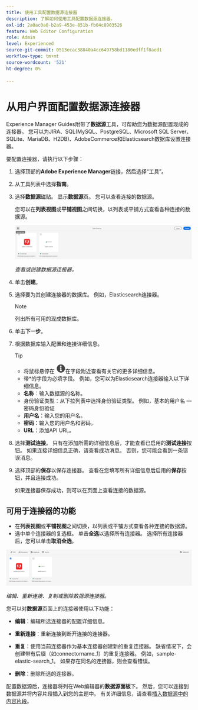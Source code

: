 ```yaml
---
title: 使用工具配置数据源连接器
description: 了解如何使用工具配置数据源连接器。
exl-id: 2a0ac0a0-b2a9-453e-851b-fb04c8903526
feature: Web Editor Configuration
role: Admin
level: Experienced
source-git-commit: 0513ecac38840a4cc649758bd1180edff1f8aed1
workflow-type: tm+mt
source-wordcount: '521'
ht-degree: 0%

---
```


# 从用户界面配置数据源连接器

Experience Manager Guides附带了&#x200B;**数据源**&#x200B;工具，可帮助您为数据源配置现成的连接器。 您可以为JIRA、SQL(MySQL、PostgreSQL、Microsoft SQL Server、SQLite、MariaDB、H2DB)、AdobeCommerce和Elasticsearch数据库设置连接器。

要配置连接器，请执行以下步骤：

1. 选择顶部的&#x200B;**Adobe Experience Manager**&#x200B;链接，然后选择“工具”。
1. 从工具列表中选择&#x200B;**指南**。
1. 选择&#x200B;**数据源**&#x200B;磁贴。 显示&#x200B;**数据源**&#x200B;页。 您可以查看连接的数据源。

   您可以在&#x200B;**列表视图**&#x200B;或&#x200B;**平铺视图**&#x200B;之间切换，以列表或平铺方式查看各种连接的数据源。

   <img src="./assets/data-sources-create-window.png" alt= "数据源页面上列出的数据源" width="800">

   *查看或创建数据源连接器。*
1. 单击&#x200B;**创建**。
1. 选择要为其创建连接器的数据库。 例如，Elasticsearch连接器。
   >[!NOTE]
   >
   >列出所有可用的现成数据库。

1. 单击&#x200B;**下一步**。
1. 根据数据库输入配置和连接详细信息。

   >[!TIP]
   >* 将鼠标悬停在 <img src="./assets/info-details.svg" alt= "信息图标" width="25">在字段附近查看有关它的更多详细信息。
   > * 带*的字段为必填字段。 例如，您可以为Elasticsearch连接器输入以下详细信息。

   * **名称**：输入数据源的名称。
   * 身份验证类型：从下拉列表中选择身份验证类型。 例如，基本的用户名 — 密码身份验证
   * **用户名**：输入您的用户名。
   * **密码**：输入您的用户名和密码。
   * **URL**：添加API URL。

1. 选择&#x200B;**测试连接**。 只有在添加所需的详细信息后，才能查看已启用的&#x200B;**测试连接**&#x200B;按钮。 如果连接详细信息正确，请查看成功消息。 否则，您可能会看到一条错误消息。



1. 选择顶部的&#x200B;**保存**&#x200B;以保存连接器。     查看在您填写所有详细信息后启用的&#x200B;**保存**&#x200B;按钮，并且连接成功。


   如果连接器保存成功，则可以在页面上查看连接的数据源。

## 可用于连接器的功能

* 在&#x200B;**列表视图**&#x200B;或&#x200B;**平铺视图**&#x200B;之间切换，以列表或平铺方式查看各种连接的数据源。
* 选中单个连接器的复选框。 单击&#x200B;**全选**&#x200B;以选择所有连接器。 选择所有连接器后，您可以单击&#x200B;**取消全选**。

<img src="./assets/data-sources-features.png" alt= "数据源页面上的数据源功能" width="800">

*编辑、重新连接、复制或删除数据源连接器。*

您可以对&#x200B;**数据源**&#x200B;页面上的连接器使用以下功能：

* **编辑**：编辑所选连接器的配置详细信息。

* **重新连接**：重新连接到断开连接的连接器。

* **重复**：使用当前连接器作为基本连接器创建新的重复连接器。 缺省情况下，会创建带有后缀（如connectorname_1）的重复连接器。 例如，sample-elastic-search_1。
如果存在同名的连接器，则会查看错误。

* **删除**：删除所选的连接器。


配置数据源后，连接器将列在Web编辑器的&#x200B;**数据源面板**&#x200B;下。 然后，您可以连接到数据源并将内容片段插入到您的主题中。 有关详细信息，请查看[插入数据源中的内容片段](../user-guide/web-editor-content-snippet.md)。
